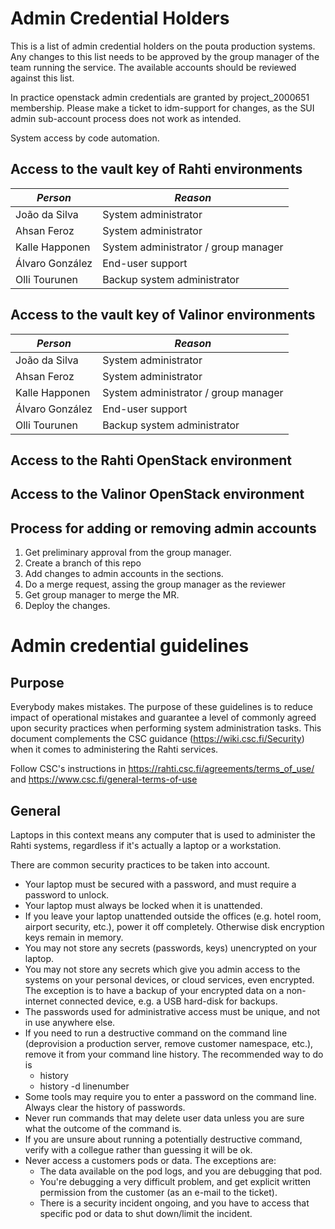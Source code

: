 # Admin Credential Holders

This is a list of admin credential holders on the pouta production systems. Any changes to this list needs to be approved by the group manager of the team running the service. The available accounts should be reviewed against this list.

In practice openstack admin credentials are granted by project_2000651 membership. Please make a ticket to idm-support for changes, as the SUI admin sub-account process does not work as intended.

System access by code automation.

## Access to the vault key of Rahti environments 

*Person* | *Reason*
--- | ---
João da Silva | System administrator 
Ahsan Feroz | System administrator
Kalle Happonen | System administrator / group manager
Álvaro González | End-user support
Olli Tourunen | Backup system administrator

## Access to the vault key of Valinor environments

*Person* | *Reason*
--- | ---
João da Silva | System administrator
Ahsan Feroz | System administrator
Kalle Happonen | System administrator / group manager
Álvaro González | End-user support
Olli Tourunen | Backup system administrator

## Access to the Rahti OpenStack environment

## Access to the Valinor OpenStack environment

## Process for adding or removing admin accounts

1. Get preliminary approval from the group manager.
2. Create a branch of this repo
3. Add changes to admin accounts in the sections.
4. Do a merge request, assing the group manager as the reviewer
5. Get group manager to merge the MR.
6. Deploy the changes.

# Admin credential guidelines

## Purpose

Everybody makes mistakes. The purpose of these guidelines is to reduce impact of operational mistakes and guarantee a level of commonly agreed upon security practices when performing system administration tasks. This document complements the CSC guidance (https://wiki.csc.fi/Security) when it comes to administering the Rahti services.

Follow CSC's instructions in https://rahti.csc.fi/agreements/terms_of_use/ and https://www.csc.fi/general-terms-of-use

## General

Laptops in this context means any computer that is used to administer the Rahti systems, regardless if it's actually a laptop or a workstation.

There are common security practices to be taken into account.

   * Your laptop must be secured with a password, and must require a password to unlock.
   * Your laptop must always be locked when it is unattended.
   * If you leave your laptop unattended outside the offices (e.g. hotel room, airport security, etc.), power it off completely. Otherwise disk encryption keys remain in memory.
   * You may not store any secrets (passwords, keys) unencrypted on your laptop.
   * You may not store any secrets which give you admin access to the systems on your personal devices, or cloud services, even encrypted. The exception is to have a backup of your encrypted data on a non-internet connected device, e.g. a USB hard-disk for backups.
   * The passwords used for administrative access must be unique, and not in use anywhere else.
   * If you need to run a destructive command on the command line (deprovision a production server, remove customer namespace, etc.), remove it from your command line history. The recommended way to do is
      * history
      * history -d linenumber
   * Some tools may require you to enter a password on the command line. Always clear the history of passwords.
   * Never run commands that may delete user data unless you are sure what the outcome of the command is.
   * If you are unsure about running a potentially destructive command, verify with a collegue rather than guessing it will be ok.
   * Never access a customers pods or data. The exceptions are:
      * The data available on the pod logs, and you are debugging that pod.
      * You're debugging a very difficult problem, and get explicit written permission from the customer (as an e-mail to the ticket).
      * There is a security incident ongoing, and you have to access that specific pod or data to shut down/limit the incident. 
